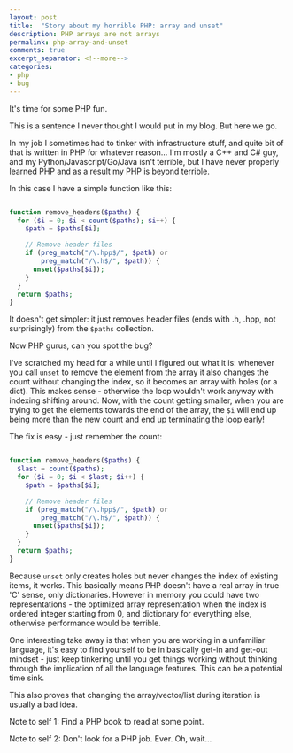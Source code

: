 ```yaml
---
layout: post
title:  "Story about my horrible PHP: array and unset"
description: PHP arrays are not arrays 
permalink: php-array-and-unset 
comments: true
excerpt_separator: <!--more-->
categories:
- php 
- bug
---
```


It's time for some PHP fun. 

This is a sentence I never thought I would put in my blog. But here we go.

In my job I sometimes had to tinker with infrastructure stuff, and quite bit of that is written in PHP for whatever reason... I'm mostly a C++ and C# guy, and my Python/Javascript/Go/Java isn't terrible, but I have never properly learned PHP and as a result my PHP is beyond terrible. 

In this case I have a simple function like this: 

```php

function remove_headers($paths) {
  for ($i = 0; $i < count($paths); $i++) {
    $path = $paths[$i];

    // Remove header files
    if (preg_match("/\.hpp$/", $path) or
        preg_match("/\.h$/", $path)) {
      unset($paths[$i]);
    }
  }
  return $paths;
}

```

It doesn't get simpler: it just removes header files (ends with .h, .hpp, not surprisingly) from the `$paths` collection.

Now PHP gurus, can you spot the bug?

I've scratched my head for a while until I figured out what it is: whenever you call `unset` to remove the element from the array it also changes the count without changing the index, so it becomes an array with holes (or a dict). This makes sense - otherwise the loop wouldn't work anyway with indexing shifting around. Now, with the count getting smaller, when you are trying to get the elements towards the end of the array, the `$i` will end up being more than the new count and end up terminating the loop early!

The fix is easy - just remember the count:

```php

function remove_headers($paths) {
  $last = count($paths);
  for ($i = 0; $i < $last; $i++) {
    $path = $paths[$i];

    // Remove header files
    if (preg_match("/\.hpp$/", $path) or
        preg_match("/\.h$/", $path)) {
      unset($paths[$i]);
    }
  }
  return $paths;
}

```

Because `unset` only creates holes but never changes the index of existing items, it works. This basically means PHP doesn't have a real array in true 'C' sense, only dictionaries. However in memory you could have two representations - the optimized array representation when the index is ordered integer starting from 0, and dictionary for everything else, otherwise performance would be terrible.

One interesting take away is that when you are working in a unfamiliar language, it's easy to find yourself to be in basically get-in and get-out mindset - just keep tinkering until you get things working without thinking through the implication of all the language features. This can be a potential time sink. 

This also proves that changing the array/vector/list during iteration is usually a bad idea.

Note to self 1: Find a PHP book to read at some point.

Note to self 2: Don't look for a PHP job. Ever. Oh, wait...

